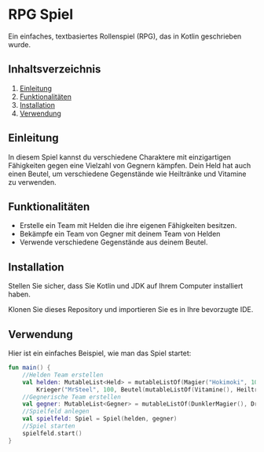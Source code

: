# RPG Spiel

Ein einfaches, textbasiertes Rollenspiel (RPG), das in Kotlin geschrieben wurde.

## Inhaltsverzeichnis

1. [Einleitung](#einleitung)
2. [Funktionalitäten](#funktionalitäten)
3. [Installation](#installation)
4. [Verwendung](#verwendung)

## Einleitung

In diesem Spiel kannst du verschiedene Charaktere mit einzigartigen Fähigkeiten gegen eine Vielzahl von Gegnern kämpfen.
Dein Held hat auch einen Beutel, um verschiedene Gegenstände wie Heiltränke und Vitamine zu verwenden.

## Funktionalitäten

- Erstelle ein Team mit Helden die ihre eigenen Fähigkeiten besitzen.
- Bekämpfe ein Team von Gegner mit deinem Team von Helden
- Verwende verschiedene Gegenstände aus deinem Beutel.

## Installation

Stellen Sie sicher, dass Sie Kotlin und JDK auf Ihrem Computer installiert haben.

Klonen Sie dieses Repository und importieren Sie es in Ihre bevorzugte IDE.

## Verwendung

Hier ist ein einfaches Beispiel, wie man das Spiel startet:

```kotlin
fun main() {
    //Helden Team erstellen
    val helden: MutableList<Held> = mutableListOf(Magier("Hokimoki", 100, Beutel(mutableListOf(Heiltrank(), Vitamine()))),
        Krieger("MrSteel", 100, Beutel(mutableListOf(Vitamine(), Heiltrank()))))
    //Gegnerische Team erstellen
    val gegner: MutableList<Gegner> = mutableListOf(DunklerMagier(), Drache())
    //Spielfeld anlegen
    val spielfeld: Spiel = Spiel(helden, gegner)
    //Spiel starten
    spielfeld.start()
}
